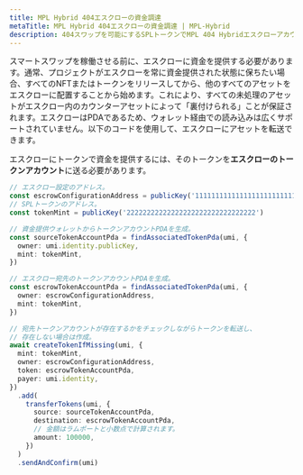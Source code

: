 ```yaml
---
title: MPL Hybrid 404エスクローの資金調達
metaTitle: MPL Hybrid 404エスクローの資金調達 | MPL-Hybrid
description: 404スワップを可能にするSPLトークンでMPL 404 Hybridエスクローアカウントに資金を提供する方法を学びましょう。
---
```


スマートスワップを稼働させる前に、エスクローに資金を提供する必要があります。通常、プロジェクトがエスクローを常に資金提供された状態に保ちたい場合、すべてのNFTまたはトークンをリリースしてから、他のすべてのアセットをエスクローに配置することから始めます。これにより、すべての未処理のアセットがエスクロー内のカウンターアセットによって「裏付けられる」ことが保証されます。エスクローはPDAであるため、ウォレット経由での読み込みは広くサポートされていません。以下のコードを使用して、エスクローにアセットを転送できます。

エスクローにトークンで資金を提供するには、そのトークンを**エスクローのトークンアカウント**に送る必要があります。

```ts
// エスクロー設定のアドレス。
const escrowConfigurationAddress = publicKey('11111111111111111111111111111111')
// SPLトークンのアドレス。
const tokenMint = publicKey('22222222222222222222222222222222')

// 資金提供ウォレットからトークンアカウントPDAを生成。
const sourceTokenAccountPda = findAssociatedTokenPda(umi, {
  owner: umi.identity.publicKey,
  mint: tokenMint,
})

// エスクロー宛先のトークンアカウントPDAを生成。
const escrowTokenAccountPda = findAssociatedTokenPda(umi, {
  owner: escrowConfigurationAddress,
  mint: tokenMint,
})

// 宛先トークンアカウントが存在するかをチェックしながらトークンを転送し、
// 存在しない場合は作成。
await createTokenIfMissing(umi, {
  mint: tokenMint,
  owner: escrowConfigurationAddress,
  token: escrowTokenAccountPda,
  payer: umi.identity,
})
  .add(
    transferTokens(umi, {
      source: sourceTokenAccountPda,
      destination: escrowTokenAccountPda,
      // 金額はラムポートと小数点で計算されます。
      amount: 100000,
    })
  )
  .sendAndConfirm(umi)
```